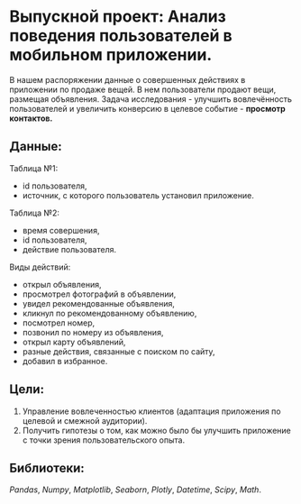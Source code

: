 # Выпускной проект: Анализ поведения пользователей в мобильном приложении.

В нашем распоряжении данные о совершенных действиях в приложении по продаже вещей. В нем пользователи продают вещи, размещая объявления. 
Задача исследования - улучшить вовлечённость пользователей и увеличить конверсию в целевое событие - **просмотр контактов.**

## Данные:

Таблица №1:
- id пользователя,
- источник, с которого пользователь установил приложение.

Таблица №2:
- время совершения,
- id пользователя,
- действие пользователя.

Виды действий:

- открыл объявления,
- просмотрел фотографий в объявлении,
- увидел рекомендованные объявления,
- кликнул по рекомендованному объявлению,
- посмотрел номер,
- позвонил по номеру из объявления,
- открыл карту объявлений,
- разные действия, связанные с поиском по сайту,
- добавил в избранное.

## Цели:
1) Управление вовлеченностью клиентов (адаптация приложения по целевой и смежной аудитории).
2) Получить гипотезы о том, как можно было бы улучшить приложение с точки зрения пользовательского опыта.

## Библиотеки:

*Pandas*, *Numpy*, *Matplotlib*, *Seaborn*, *Plotly*, *Datetime*, *Scipy*, *Math*.
